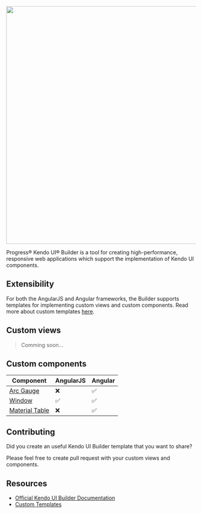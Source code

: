 
<a href="https://www.telerik.com/kendo-ui-builder/" target="_blank">
<img width="631" src="https://www.telerik.com/kendo-ui-builder/npm-banner.svg">
</a>

Progress® Kendo UI® Builder is a tool for creating high-performance, responsive web applications which support the implementation of Kendo UI components.

## Extensibility

For both the AngularJS and Angular frameworks, the Builder supports templates for implementing custom views and custom components. Read more about custom templates [here](https://www.telerik.com/kendo-ui-builder/documentation/extension-points/custom-templates/).

## Custom views

> Comming soon...

## Custom components

| Component | AngularJS | Angular |
| --- | --- | --- |
| [Arc Gauge](https://github.com/telerik/kendo-ui-builder-templates/tree/master/templates/components/arc-gauge) | :x: | :white_check_mark: |
| [Window](https://github.com/telerik/kendo-ui-builder-templates/tree/master/templates/components/custom-window) | :white_check_mark: | :white_check_mark: |
| [Material Table](https://github.com/telerik/kendo-ui-builder-templates/tree/master/templates/components/material-table) | :x: | :white_check_mark: |

## Contributing

Did you create an useful Kendo UI Builder template that you want to share?

Please feel free to create pull request with your custom views and components.

## Resources
- [Official Kendo UI Builder Documentation](https://www.telerik.com/kendo-ui-builder/documentation)
- [Custom Templates](https://www.telerik.com/kendo-ui-builder/getting-started)
